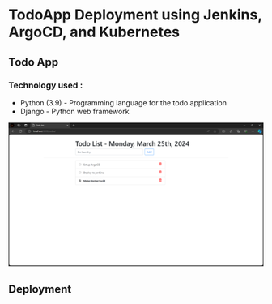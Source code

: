 # TodoApp Deployment using Jenkins, ArgoCD, and Kubernetes

## Todo App
### Technology used :
- Python (3.9) - Programming language for the todo application
- Django - Python web framework 

![TodoApp snapshot](images/todoApp.png)

## Deployment
